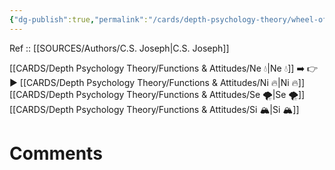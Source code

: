 ```yaml
---
{"dg-publish":true,"permalink":"/cards/depth-psychology-theory/wheel-of-perception/","created":"2023-04-07T16:08:07.284+02:00","updated":"2023-04-07T16:11:27.398+02:00"}
---
```


Ref :: [[SOURCES/Authors/C.S. Joseph\|C.S. Joseph]]

[[CARDS/Depth Psychology Theory/Functions & Attitudes/Ne 💧\|Ne 💧]] ➡️ 👉▶️ [[CARDS/Depth Psychology Theory/Functions & Attitudes/Ni 🔥\|Ni 🔥]] [[CARDS/Depth Psychology Theory/Functions & Attitudes/Se 🌪️\|Se 🌪️]] [[CARDS/Depth Psychology Theory/Functions & Attitudes/Si 🏔️\|Si 🏔️]] 

# Comments 
<script src="https://utteranc.es/client.js"
        repo="Heart4sides/Comment_Section"
        issue-term="pathname"
        theme="gruvbox-dark"
        crossorigin="anonymous"
        async>
</script>